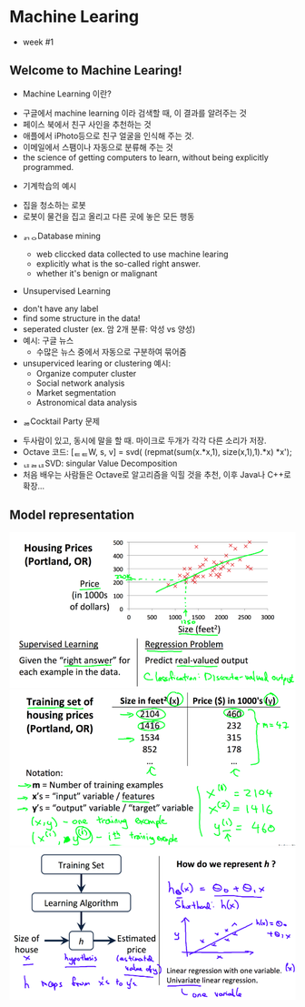# Machine Learing
* week #1

## Welcome to Machine Learing!
* Machine Learning 이란?
 - 구글에서 machine learning 이라 검색할 때, 이 결과를 알려주는 것
 - 페이스 북에서 친구 사인을 추천하는 것
 - 애플에서 iPhoto등으로 친구 얼굴을 인식해 주는 것.
 - 이메일에서 스팸이나 자동으로 분류해 주는 것
 - the science of getting computers to learn, without being explicitly programmed.

* 기계학습의 예시
 - 집을 청소하는 로봇
 - 로봇이 물건을 집고 올리고 다른 곳에 놓은 모든 행동

* ᆰᆼDatabase mining
   - web cliccked data collected to use machine learing
   - explicitly what is the so-called right answer.
   - whether it's benign or malignant

* Unsupervised Learning
 - don't have any label
 - find some structure in the data!
 - seperated cluster (ex. 암 2개 분류: 악성 vs 양성)
 - 예시: 구글 뉴스
   - 수많은 뉴스 중에서 자동으로 구분하여 묶어줌
 - unsuperviced learing or clustering 예시:
   - Organize computer cluster
   - Social network analysis
   - Market segmentation
   - Astronomical data analysis

* ᆱCocktail Party 문제
 - 두사람이 있고, 동시에 말을 할 때. 마이크로 두개가 각각 다른 소리가 저장.
 - Octave 코드: [ᇀᇀW, s, v] = svd( (repmat(sum(x.*x,1), size(x,1),1).*x) *x');
 - ᆭᆶᆭSVD: singular Value Decomposition
 - 처음 배우는 사람들은 Octave로 알고리즘을 익힐 것을 추천, 이후 Java나 C++로 확장...

## Model representation

![Housing Prices](https://github.com/hephaex/ML_class/blob/master/week1_model%20representation_hosing%20price.png)
![training sets](https://github.com/hephaex/ML_class/blob/master/week1_model%20representation_traing%20set.png)
![reprent h](https://github.com/hephaex/ML_class/blob/master/week1_model%20representation_represent%20h.png)
